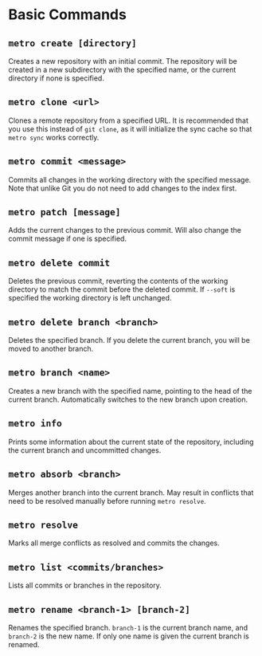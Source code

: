 # Basic Commands

## `metro create [directory]`

Creates a new repository with an initial commit. The repository will be created
in a new subdirectory with the specified name, or the current directory if
none is specified.

## `metro clone <url>`

Clones a remote repository from a specified URL. It is recommended that you use
this instead of `git clone`, as it will initialize the sync cache so
that `metro sync` works correctly.

## `metro commit <message>`

Commits all changes in the working directory with the specified message.
Note that unlike Git you do not need to add changes to the index first.

## `metro patch [message]`

Adds the current changes to the previous commit. Will also change the commit 
message if one is specified.

## `metro delete commit`

Deletes the previous commit, reverting the contents of the working directory
to match the commit before the deleted commit. If `--soft` is specified the
working directory is left unchanged.

## `metro delete branch <branch>`

Deletes the specified branch. If you delete the current branch, you will be moved
to another branch.

## `metro branch <name>`

Creates a new branch with the specified name, pointing to the head of the current
branch. Automatically switches to the new branch upon creation.

## `metro info`

Prints some information about the current state of the repository, including the
current branch and uncommitted changes.

## `metro absorb <branch>`

Merges another branch into the current branch. May result in conflicts that need
to be resolved manually before running `metro resolve`.

## `metro resolve`

Marks all merge conflicts as resolved and commits the changes.

## `metro list <commits/branches>`

Lists all commits or branches in the repository.

## `metro rename <branch-1> [branch-2]`

Renames the specified branch. `branch-1` is the current branch name, and `branch-2` is the new name. If only one name is given the current branch is renamed.